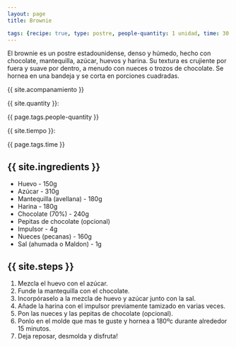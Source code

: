 ```yaml
---
layout: page
title: Brownie

tags: {recipe: true, type: postre, people-quantity: 1 unidad, time: 30 min.}
---
```


<p class="recipe-description">El brownie es un postre estadounidense, denso y húmedo, hecho con chocolate, mantequilla, azúcar, huevos y harina. Su textura es crujiente por fuera y suave por dentro, a menudo con nueces o trozos de chocolate. Se hornea en una bandeja y se corta en porciones cuadradas.</p>

<div class="recipe-information">
  <div><p class="{{ page.tags.type }}">{{ site.acompanamiento }}</p></div>
  <div><p>{{ site.quantity }}:</p> {{ page.tags.people-quantity }}</div>
  <div><p>{{ site.tiempo }}:</p> {{ page.tags.time }}</div>
</div>

## {{ site.ingredients }}

  *   Huevo - 150g
  *   Azúcar - 310g
  *   Mantequilla (avellana) - 180g
  *   Harina - 180g
  *   Chocolate (70%) - 240g
  *   Pepitas de chocolate (opcional)
  *   Impulsor - 4g
  *   Nueces (pecanas) - 160g
  *   Sal (ahumada o Maldon) - 1g

## {{ site.steps }}

1. Mezcla el huevo con el azúcar.
2. Funde la mantequilla con el chocolate.
3. Incorpóraselo a la mezcla de huevo y azúcar junto con la sal.
4. Añade la harina con el impulsor previamente tamizado en varias veces.
5. Pon las nueces y las pepitas de chocolate (opcional).
6. Ponlo en el molde que mas te guste y hornea a 180ºc durante alrededor 15 minutos.
7. Deja reposar, desmolda y disfruta!